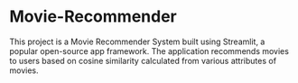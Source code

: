 # Movie-Recommender
This project is a Movie Recommender System built using Streamlit, a popular open-source app framework. The application recommends movies to users based on cosine similarity calculated from various attributes of movies.
